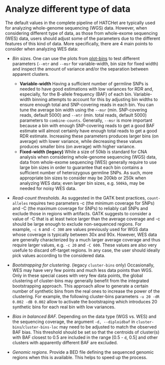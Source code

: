 # Analyze different type of data

The default values in the complete pipeline of HATCHet are typically used for analyzing whole-genome sequencing (WGS) data. However, when considering different type of data, as those from whole-exome sequencing (WES) data, users should adjust some of the parameters due to the different features of this kind of data. More specifically, there are 4 main points to consider when analyzing WES data:

  - *Bin sizes*. One can use the plots from [plot-bins](https://github.com/raphael-group/hatchet/blob/master/doc/doc_plot_bins.html) to test different parameters (`--mtr` and `--msr` for variable-width, bin size for fixed width) and inspect the amount of variance and/or the separation between apparent clusters.
      * **Variable-width** Having a sufficient number of germline SNPs is needed to have good estimations with low variances for RDR and, especially, for the B-allele frequency (BAF) of each bin. Variable-width binning attempts to account for this by adjusting bin widths to ensure enough total and SNP-covering reads in each bin. You can tune the average bin width using the `--msr` (min. SNP-covering reads, default 5000) and `--mtr` (min. total reads, default 5000) parameters to `combine-counts`. Generally, `--msr` is more important because a bin with enough SNP-covering reads to get a good BAF estimate will almost certainly have enough total reads to get a good RDR estimate. Increasing these parameters produces larger bins (on average) with lower variance, while decreasing these values produces smaller bins (on average) with higher variance.
      * **Fixed-width (legacy)** While a size of 50kb is standard for CNA analysis when considering whole-genome sequencing (WGS) data, data from whole-exome sequencing (WES) generally require to use large bin sizes in order to guarantee that each bin contains a sufficient number of heterozygous germline SNPs. As such, more appropriate bin sizes to consider may be 200kb or 250k when analyzing WES data; even larger bin sizes, e.g. `500kb`, may be needed for noisy WES data.

  - *Read-count thresholds*. As suggested in the GATK best practices, `count-alleles` requires two parameters -c (the minimum coverage for SNPs) and -C (the maximum coverage for SNPs) to reliably call SNPs and exclude those in regions with artifacts. GATK suggests to consider a value of -C that is at least twice larger than the average coverage and -c should be large enough to exclude non-sequenced regions. For example, `-c 6` and `-C 300` are values previously used for WGS data whose coverage is typically between 30x and 90x. However, WES data are generally characterized by a much larger average coverage and thus require larger values, e.g. `-c 20` and `-C 600`. These values are also very usefule to discard off-target regions. In any case, the user should ideally pick values according to the considered data.

  - *Bootstrapping for clustering*. (legacy `cluster-bins` only) Occasionally, WES may have very few points and much less data points than WGS. Only in these special cases with very few data points, the global clustering of cluster-bins may generally benefit from the integrated bootstrapping approach. This approach allow to generate a certain number of synthetic bins from the real ones to increase the power of the clustering. For example, the following cluster-bins parameters `-u 20 -dR 0.002 -dB 0.002` allow to activate the bootstraping which introduces 20 synthetic bins for each real bin with low variances.

  - *Bias in balanced BAF.* Depending on the data type (WGS vs. WES) and the sequencing coverage, the argument `-d, --diploidbaf` in `cluster-bins`/`cluster-bins-loc` may need to be adjusted to match the observed BAF bias. This threshold should be set so that the centroids of cluster(s) with BAF closest to 0.5 are included in the range [0.5 - `d`, 0.5] and other clusters with apparently different BAF are excluded.

  - *Genomic regions*. Provide a BED file defining the sequenced genomic regions when this is available. This helps to speed up the process.
